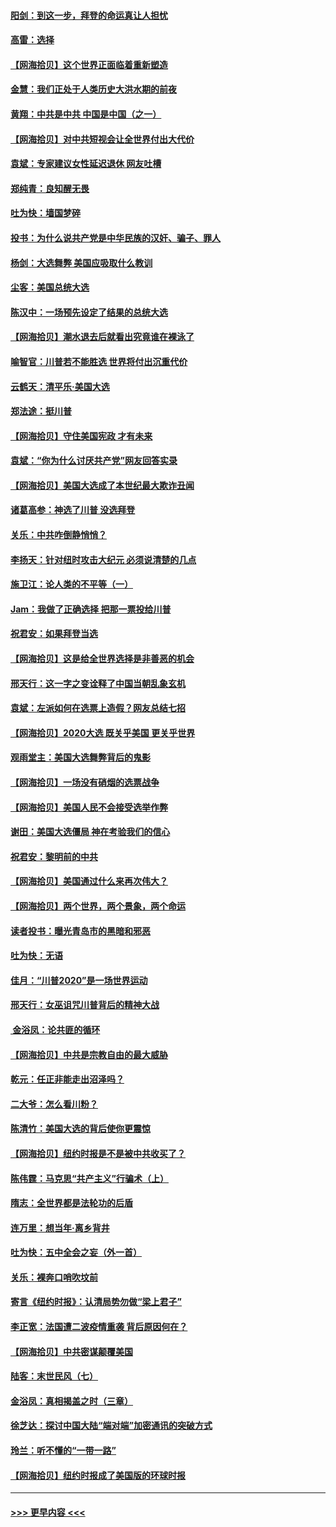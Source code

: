 #### [阳剑：到这一步，拜登的命运真让人担忧](../pages/nsc993/n12549093.md?t=11142151) 
#### [高雷：选择](../pages/nsc993/n12549087.md?t=11142151) 
#### [【网海拾贝】这个世界正面临着重新塑造](../pages/nsc993/n12548326.md?t=11142151) 
#### [金慧：我们正处于人类历史大洪水期的前夜](../pages/nsc993/n12547914.md?t=11142151) 
#### [黄翔：中共是中共 中国是中国（之一）](../pages/nsc993/n12547576.md?t=11142151) 
#### [【网海拾贝】对中共短视会让全世界付出大代价](../pages/nsc993/n12546043.md?t=11142151) 
#### [袁斌：专家建议女性延迟退休 网友吐槽](../pages/nsc993/n12545424.md?t=11142151) 
#### [郑纯青：良知醒无畏](../pages/nsc993/n12545394.md?t=11142151) 
#### [吐为快：墙国梦碎](../pages/nsc993/n12545309.md?t=11142151) 
#### [投书：为什么说共产党是中华民族的汉奸、骗子、罪人](../pages/nsc993/n12545089.md?t=11142151) 
#### [杨剑：大选舞弊 美国应吸取什么教训](../pages/nsc993/n12543937.md?t=11142151) 
#### [尘客：美国总统大选](../pages/nsc993/n12543828.md?t=11142151) 
#### [陈汉中：一场预先设定了结果的总统大选](../pages/nsc993/n12543564.md?t=11142151) 
#### [【网海拾贝】潮水退去后就看出究竟谁在裸泳了](../pages/nsc993/n12543321.md?t=11142151) 
#### [喻智官：川普若不能胜选 世界将付出沉重代价](../pages/nsc993/n12541352.md?t=11142151) 
#### [云鹤天：清平乐‧美国大选](../pages/nsc993/n12540916.md?t=11142151) 
#### [郑法途：挺川普](../pages/nsc993/n12540898.md?t=11142151) 
#### [【网海拾贝】守住美国宪政 才有未来](../pages/nsc993/n12540423.md?t=11142151) 
#### [袁斌：“你为什么讨厌共产党”网友回答实录](../pages/nsc993/n12540208.md?t=11142151) 
#### [【网海拾贝】美国大选成了本世纪最大欺诈丑闻](../pages/nsc993/n12538029.md?t=11142151) 
#### [诸葛高参：神选了川普 没选拜登](../pages/nsc993/n12537664.md?t=11142151) 
#### [关乐：中共咋倒静悄悄？](../pages/nsc993/n12537615.md?t=11142151) 
#### [李扬天：针对纽时攻击大纪元 必须说清楚的几点](../pages/nsc993/n12536001.md?t=11142151) 
#### [施卫江：论人类的不平等（一）](../pages/nsc993/n12535700.md?t=11142151) 
#### [Jam：我做了正确选择 把那一票投给川普](../pages/nsc993/n12535743.md?t=11142151) 
#### [祝君安：如果拜登当选](../pages/nsc993/n12535726.md?t=11142151) 
#### [【网海拾贝】这是给全世界选择是非善恶的机会](../pages/nsc993/n12535061.md?t=11142151) 
#### [邢天行：这一字之变诠释了中国当朝乱象玄机](../pages/nsc993/n12533446.md?t=11142151) 
#### [袁斌：左派如何在选票上造假？网友总结七招](../pages/nsc993/n12533180.md?t=11142151) 
#### [【网海拾贝】2020大选 既关乎美国 更关乎世界](../pages/nsc993/n12533161.md?t=11142151) 
#### [观雨堂主：美国大选舞弊背后的鬼影](../pages/nsc993/n12533153.md?t=11142151) 
#### [【网海拾贝】一场没有硝烟的选票战争](../pages/nsc993/n12531883.md?t=11142151) 
#### [【网海拾贝】美国人民不会接受选举作弊](../pages/nsc993/n12528850.md?t=11142151) 
#### [谢田：美国大选僵局 神在考验我们的信心](../pages/nsc993/n12527932.md?t=11142151) 
#### [祝君安：黎明前的中共](../pages/nsc993/n12524071.md?t=11142151) 
#### [【网海拾贝】美国通过什么来再次伟大？](../pages/nsc993/n12523844.md?t=11142151) 
#### [【网海拾贝】两个世界，两个景象，两个命运](../pages/nsc993/n12521419.md?t=11142151) 
#### [读者投书：曝光青岛市的黑暗和邪恶](../pages/nsc993/n12520988.md?t=11142151) 
#### [吐为快：无语](../pages/nsc993/n12518588.md?t=11142151) 
#### [佳月：“川普2020”是一场世界运动](../pages/nsc993/n12518581.md?t=11142151) 
#### [邢天行：女巫诅咒川普背后的精神大战](../pages/nsc993/n12517257.md?t=11142151) 
#### [ 金浴凤：论共匪的循环](../pages/nsc993/n12517133.md?t=11142151) 
#### [【网海拾贝】中共是宗教自由的最大威胁](../pages/nsc993/n12516879.md?t=11142151) 
#### [乾元：任正非能走出沼泽吗？](../pages/nsc993/n12515831.md?t=11142151) 
#### [二大爷：怎么看川粉？](../pages/nsc993/n12515820.md?t=11142151) 
#### [陈清竹：美国大选的背后使你更震惊](../pages/nsc993/n12515589.md?t=11142151) 
#### [【网海拾贝】纽约时报是不是被中共收买了？](../pages/nsc993/n12515122.md?t=11142151) 
#### [陈伟霆：马克思“共产主义”行骗术（上）](../pages/nsc993/n12510217.md?t=11142151) 
#### [隋志：全世界都是法轮功的后盾](../pages/nsc993/n12510636.md?t=11142151) 
#### [连万里：想当年‧离乡背井](../pages/nsc993/n12510623.md?t=11142151) 
#### [吐为快：五中全会之妄（外一首）](../pages/nsc993/n12510470.md?t=11142151) 
#### [关乐：裸奔口哨吹坟前](../pages/nsc993/n12510403.md?t=11142151) 
#### [寄言《纽约时报》：认清局势勿做“梁上君子”](../pages/nsc993/n12510042.md?t=11142151) 
#### [李正宽：法国遭二波疫情重袭 背后原因何在？](../pages/nsc993/n12509971.md?t=11142151) 
#### [【网海拾贝】中共密谋颠覆美国](../pages/nsc993/n12509816.md?t=11142151) 
#### [陆客：末世民风（七）](../pages/nsc993/n12507822.md?t=11142151) 
#### [金浴凤：真相揭盖之时（三章）](../pages/nsc993/n12507804.md?t=11142151) 
#### [徐芝达：探讨中国大陆“端对端”加密通讯的突破方式](../pages/nsc993/n12507682.md?t=11142151) 
#### [玲兰：听不懂的“一带一路”](../pages/nsc993/n12507669.md?t=11142151) 
#### [【网海拾贝】纽约时报成了美国版的环球时报](../pages/nsc993/n12507053.md?t=11142151) 

----
#### [ >>> 更早内容 <<< ](../indexes/nsc993-earlier.md)
